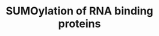 ---
annotations:
- type: Pathway Ontology
  value: classic metabolic pathway
authors:
- ReactomeTeam
- MirellaKalafati
description: SUMOylation of RNA-binding proteins (Li et al. 2004, reviewed in Filosa
  et al. 2013) alters their interactions with nucleic acids and with proteins. Whereas
  SUMOylation of HNRNPC decreases its affinity for nucleic acid (ssDNA), SUMOylation
  of NOP58 is required for binding of snoRNAs. SUMOylation of HNRNPK is required for
  its coactivation of TP53-dependent transcription.  View original pathway at [http://www.reactome.org/PathwayBrowser/#DIAGRAM=4570464
  Reactome].
last-edited: 2021-01-25
organisms:
- Homo sapiens
redirect_from:
- /index.php/Pathway:WP3794
- /instance/WP3794
schema-jsonld:
- '@context': https://schema.org/
  '@id': https://wikipathways.github.io/pathways/WP3794.html
  '@type': Dataset
  creator:
    '@type': Organization
    name: WikiPathways
  description: SUMOylation of RNA-binding proteins (Li et al. 2004, reviewed in Filosa
    et al. 2013) alters their interactions with nucleic acids and with proteins. Whereas
    SUMOylation of HNRNPC decreases its affinity for nucleic acid (ssDNA), SUMOylation
    of NOP58 is required for binding of snoRNAs. SUMOylation of HNRNPK is required
    for its coactivation of TP53-dependent transcription.  View original pathway at
    [http://www.reactome.org/PathwayBrowser/#DIAGRAM=4570464 Reactome].
  keywords:
  - 'SUMO1-C93-UBE2I '
  - 'NUP62 '
  - 'UBE2I-G93-SUMO2 '
  - SUMO1:C93-UBE2I
  - 'NUP107 '
  - 'SCMH1-2 '
  - 'NUPL2 '
  - 'SUMO2-C93-UBE2I '
  - 'NUP205 '
  - 'AAAS '
  - 'NUP98-4 '
  - 'NUP188 '
  - 'NUP210 '
  - 'NUP58-2 '
  - 'NUP98-5 '
  - 'NUP88 '
  - 'NUP214 '
  - 'NUP85 '
  - 'K467-NOP58-G97-SUMO1 '
  - 'PHC1 '
  - 'CBX8 '
  - 'NDC1 '
  - 'SEH1L-1 '
  - 'NUP37 '
  - 'CBX2 '
  - 'NUP54 '
  - SUMO2:UBE2I
  - HNRNPC
  - 'NUP98-3 '
  - 'POM121 '
  - 'TPR '
  - 'POM121C '
  - 'NUP43 '
  - 'K497-NOP58-G97-SUMO1 '
  - 'RAE1 '
  - 'SEC13 '
  - 'BMI1 '
  - 'RNF2 '
  - (NPC)
  - 'HNRNPC-G97-SUMO1 '
  - PRC1 complex
  - SUMO2-K467,K497-NOP58
  - HNRNPK
  - 'PCGF2 '
  - 'NUP133 '
  - SUMO1:HNRNPC
  - 'UBE2I-G97-SUMO1 '
  - SUMO2-K422-HNRNPK
  - UBE2I
  - 'NUP58-1 '
  - Nuclear Pore Complex
  - 'NUP160 '
  - 'SUMO1-K467,K497-NOP58 '
  - 'RANBP2 '
  - 'PHC2 '
  - 'SEH1L-2 '
  - 'NUP35 '
  - 'NUP50 '
  - 'PHC3 '
  - 2SUMO1:NOP58
  - 'NUP153 '
  - NOP58
  - 'CBX4 '
  - 'NUP93 '
  - 'RING1 '
  - 'NUP155 '
  - 'SUMO1-K250-HNRNPC '
  license: CC0
  name: SUMOylation of RNA binding proteins
seo: CreativeWork
title: SUMOylation of RNA binding proteins
wpid: WP3794
---